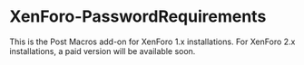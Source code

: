 # XenForo-PasswordRequirements

This is the Post Macros add-on for XenForo 1.x installations. For XenForo 2.x installations, a paid version will be available soon.
